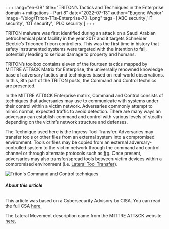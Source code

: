 +++
lang="en-GB"
title="TRITON’s Tactics and Techniques in the Enterprise domain + mitigations – Part 8"
date="2022-07-13"
author="Eugene Wypior"
image="/blog/Triton-TTs-Enterprise-70-1.png"
tags=['ABC security','IT security', 'OT security', 'PLC security']
+++

TRITON malware was first identified during an attack on a Saudi Arabian petrochemical plant facility in the year 2017 and it targets Schneider Electric’s Triconex Tricon controllers. This was the first time in history that safety instrumented systems were targeted with the intention to fail, potentially leading to serious damage to property and humans.

TRITON’s toolbox contains eleven of the fourteen tactics mapped by MITTRE ATT&CK Matrix for Enterprise, the universally renowned knowledge base of adversary tactics and techniques based on real-world observations. In this, 8th part of the TRITON posts, the Command and Control technics are presented.

In the MITTRE ATT&CK Enterprise matrix, Command and Control consists of techniques that adversaries may use to communicate with systems under their control within a victim network. Adversaries commonly attempt to mimic normal, expected traffic to avoid detection. There are many ways an adversary can establish command and control with various levels of stealth depending on the victim’s network structure and defenses.

The Technique used here is the Ingress Tool Transfer. Adversaries may transfer tools or other files from an external system into a compromised environment. Tools or files may be copied from an external adversary-controlled system to the victim network through the command and control channel or through alternate protocols such as [ftp](https://attack.mitre.org/software/S0095). Once present, adversaries may also transfer/spread tools between victim devices within a compromised environment (i.e. [Lateral Tool Transfer](https://attack.mitre.org/techniques/T1570)). 

![Triton's Command and Control techniques](/blog/TRITON-ENT_8.png)

###### **About this article**

This article was based on a Cybersecurity Advisory by CISA. You can read the full CSA [here.](https://www.cisa.gov/uscert/ncas/alerts/aa22-083a)

The Lateral Movement description came from the MITTRE ATT&CK website [here.](https://attack.mitre.org/tactics/TA0011/)
